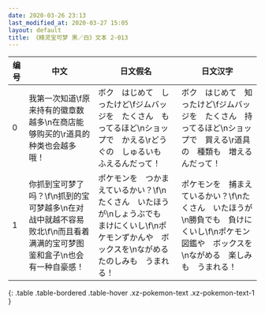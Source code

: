 ```yaml
---
date: 2020-03-26 23:13
last_modified_at: 2020-03-27 15:05
layout: default
title: 《精灵宝可梦 黑／白》文本 2-013
---
```

| 编号 | 中文 | 日文假名 | 日文汉字 |
| ---- | ---- | ---- | --- |
| 0 | 我第一次知道\f原来持有的徽章数越多\n在商店能够购买的\r道具的种类也会越多哦！ | ボク　はじめて　しったけど\fジムバッジを　たくさん　もってるほど\nショップで　かえる\rどうぐの　しゅるいも　ふえるんだって！ | ボク　はじめて　知ったけど\fジムバッジを　たくさん　持ってるほど\nショップで　買える\r道具の　種類も　増えるんだって！ |
| 1 | 你抓到宝可梦了吗？\f\n抓到的宝可梦越多\n在对战中就越不容易败北\f\n而且看着满满的宝可梦图鉴和盒子\n也会有一种自豪感！ | ポケモンを　つかまえているかい？\f\nたくさん　いたほうが\nしょうぶでも　まけにくいし\f\nポケモンずかんや　ボックスを\nながめる　たのしみも　うまれる！ | ポケモンを　捕まえているかい？\f\nたくさん　いたほうが\n勝負でも　負けにくいし\f\nポケモン図鑑や　ボックスを\nながめる　楽しみも　うまれる！ |
{: .table .table-bordered .table-hover .xz-pokemon-text .xz-pokemon-text-1 }